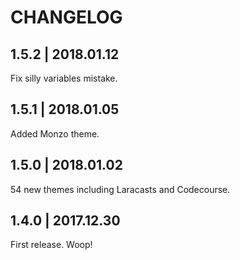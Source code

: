 # CHANGELOG

## 1.5.2 | 2018.01.12

Fix silly variables mistake.

## 1.5.1 | 2018.01.05

Added Monzo theme.

## 1.5.0 | 2018.01.02

54 new themes including Laracasts and Codecourse.

## 1.4.0 | 2017.12.30

First release. Woop!